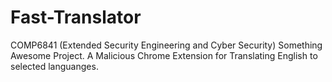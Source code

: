 # Fast-Translator
COMP6841 (Extended Security Engineering and Cyber Security) Something Awesome Project. A Malicious Chrome Extension for Translating English to selected languanges. 
